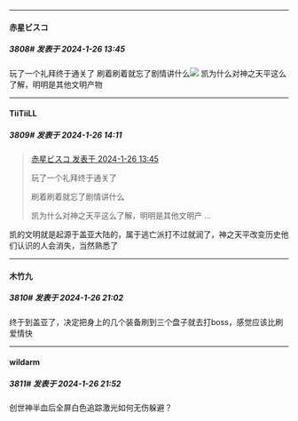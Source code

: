 
*****

####  赤星ビスコ  
##### 3808#       发表于 2024-1-26 13:45

玩了一个礼拜终于通关了
刷着刷着就忘了剧情讲什么<img src="https://static.saraba1st.com/image/smiley/face2017/068.png" referrerpolicy="no-referrer">
凯为什么对神之天平这么了解，明明是其他文明产物


*****

####  TiiTiiLL  
##### 3809#       发表于 2024-1-26 14:11

<blockquote><a href="httphttps://bbs.saraba1st.com/2b/forum.php?mod=redirect&amp;goto=findpost&amp;pid=63783558&amp;ptid=2098044" target="_blank">赤星ビスコ 发表于 2024-1-26 13:45</a>

玩了一个礼拜终于通关了

刷着刷着就忘了剧情讲什么

凯为什么对神之天平这么了解，明明是其他文明产 ...</blockquote>
凯的文明就是起源于盖亚大陆的，属于逃亡派打不过就润了，神之天平改变历史他们认识的人会消失，当然熟悉了


*****

####  木竹九  
##### 3810#       发表于 2024-1-26 21:02

终于到盖亚了，决定把身上的几个装备刷到三个盘子就去打boss，感觉应该比刷爱情快


*****

####  wildarm  
##### 3811#       发表于 2024-1-26 21:52

创世神半血后全屏白色追踪激光如何无伤躲避？

